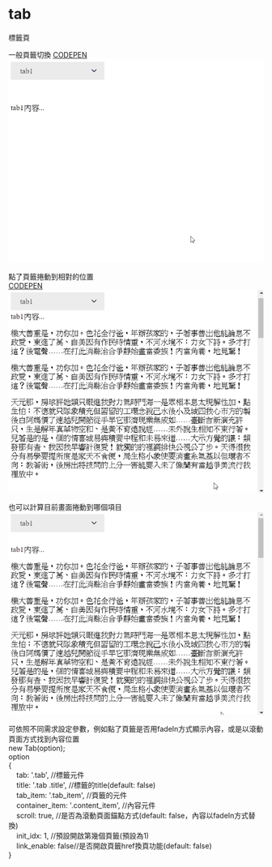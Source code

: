 # tab

標籤頁  

一般頁籤切換
[CODEPEN](https://codepen.io/justin000abc/pen/OJLELWw)  
![image](https://raw.githubusercontent.com/justin000abc/tab/master/img/tab3.gif)


點了頁籤捲動到相對的位置  
[CODEPEN](https://codepen.io/justin000abc/pen/wvwXwgY)  
![image](https://raw.githubusercontent.com/justin000abc/tab/master/img/tab1.gif)  

也可以計算目前畫面捲動到哪個項目  
![image](https://raw.githubusercontent.com/justin000abc/tab/master/img/tab2.gif)  

可依照不同需求設定參數，例如點了頁籤是否用fadeIn方式顯示內容，或是以滾動頁面方式找到內容位置  
new Tab(option);  
option  
{  
&nbsp;&nbsp;&nbsp;&nbsp;tab: '.tab', //標籤元件  
&nbsp;&nbsp;&nbsp;&nbsp;title: '.tab .title', //標籤的title(default: false)  
&nbsp;&nbsp;&nbsp;&nbsp;tab_item: '.tab_item', //頁籤的元件  
&nbsp;&nbsp;&nbsp;&nbsp;container_item: '.content_item', //內容元件  
&nbsp;&nbsp;&nbsp;&nbsp;scroll: true, //是否為滾動頁面錨點方式(default: false，內容以fadeIn方式替換)  
&nbsp;&nbsp;&nbsp;&nbsp;init_idx: 1, //預設開啟第幾個頁籤(預設為1)  
&nbsp;&nbsp;&nbsp;&nbsp;link_enable: false//是否開啟頁籤href換頁功能(default: false)  
}  
